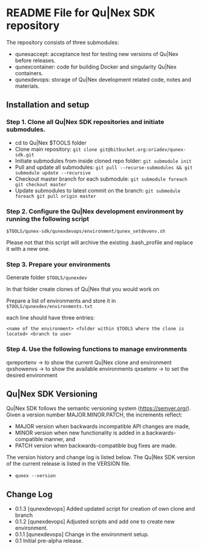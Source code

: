 README File for Qu|Nex SDK repository
=====================================

The repository consists of three submodules:
* qunexaccept: acceptance test for testing new versions of Qu|Nex before releases.
* qunexcontainer: code for building Docker and singularity Qu|Nex containers.
* qunexdevops: storage of Qu|Nex development related code, notes and materials.


Installation and setup 
----------------------

### Step 1. Clone all Qu|Nex SDK repositories and initiate submodules.

* cd to Qu|Nex $TOOLS folder
* Clone main repository: `git clone git@bitbucket.org:oriadev/qunex-sdk.git`
* Initiate submodules from inside cloned repo folder: `git submodule init`
* Pull and update all submodules: `git pull --recurse-submodules && git submodule update --recursive`
* Checkout master branch for each submodule: `git submodule foreach git checkout master`
* Update submodules to latest commit on the branch: `git submodule foreach git pull origin master`

### Step 2. Configure the Qu|Nex development environment by running the following script

```
$TOOLS/qunex-sdk/qunexdevops/environment/qunex_setdevenv.sh
```

Please not that this script will archive the existing .bash_profile and replace it with a new one.


### Step 3. Prepare your environments

Generate folder `$TOOLS/qunexdev`

In that folder create clones of Qu|Nex that you would work on

Prepare a list of environments and store it in `$TOOLS/qunexdev/environments.txt`

each line should have three entries:

```
<name of the environment> <folder within $TOOLS where the clone is located> <branch to use>
```

### Step 4. Use the following functions to manage environments

qxreportenv -> to show the current Qu|Nex clone and environment
qxshowenvs  -> to show the available environments
qxsetenv    -> to set the desired environment


Qu|Nex SDK Versioning
---------------------

Qu|Nex SDK follows the semantic versioning system (https://semver.org/). 
Given a version number MAJOR.MINOR.PATCH, the increments reflect:

* MAJOR version when backwards incompatible API changes are made,
* MINOR version when new functionality is added in a backwards-compatible manner, and
* PATCH version when backwards-compatible bug fixes are made.

The version history and change log is listed below. The Qu|Nex SDK version of the current release 
is listed in the VERSION file.

* `qunex --version`

Change Log
----------

* 0.1.3 [qunexdevops] Added updated script for creation of own clone and branch
* 0.1.2 [qunexdevops] Adjusted scripts and add one to create new environment.
* 0.1.1 [qunexdevops] Change in the environment setup.
* 0.1 Initial pre-alpha release.